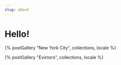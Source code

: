 ```yaml
---
slug: about
---
```

# Hello!

{% postGallery "New York City", collections, locale %}



{% postGallery "Evictors", collections, locale %}